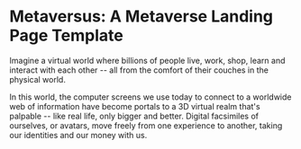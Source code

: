 # Metaversus: A Metaverse Landing Page Template

<p>Imagine a virtual world where billions of people live, work, shop, learn and interact with each other -- all from the comfort of their couches in the physical world.

In this world, the computer screens we use today to connect to a worldwide web of information have become portals to a 3D virtual realm that's palpable -- like real life, only bigger and better. Digital facsimiles of ourselves, or avatars, move freely from one experience to another, taking our identities and our money with us.</p>
